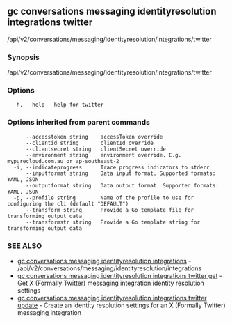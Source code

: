 ## gc conversations messaging identityresolution integrations twitter

/api/v2/conversations/messaging/identityresolution/integrations/twitter

### Synopsis

/api/v2/conversations/messaging/identityresolution/integrations/twitter

### Options

```
  -h, --help   help for twitter
```

### Options inherited from parent commands

```
      --accesstoken string    accessToken override
      --clientid string       clientId override
      --clientsecret string   clientSecret override
      --environment string    environment override. E.g. mypurecloud.com.au or ap-southeast-2
  -i, --indicateprogress      Trace progress indicators to stderr
      --inputformat string    Data input format. Supported formats: YAML, JSON
      --outputformat string   Data output format. Supported formats: YAML, JSON
  -p, --profile string        Name of the profile to use for configuring the cli (default "DEFAULT")
      --transform string      Provide a Go template file for transforming output data
      --transformstr string   Provide a Go template string for transforming output data
```

### SEE ALSO

* [gc conversations messaging identityresolution integrations](gc_conversations_messaging_identityresolution_integrations.html)	 - /api/v2/conversations/messaging/identityresolution/integrations
* [gc conversations messaging identityresolution integrations twitter get](gc_conversations_messaging_identityresolution_integrations_twitter_get.html)	 - Get X (Formally Twitter) messaging integration identity resolution settings
* [gc conversations messaging identityresolution integrations twitter update](gc_conversations_messaging_identityresolution_integrations_twitter_update.html)	 - Create an identity resolution settings for an X (Formally Twitter) messaging integration


